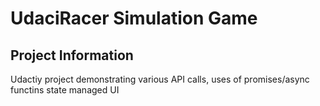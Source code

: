 # UdaciRacer Simulation Game

## Project Information

Udactiy project demonstrating various API calls, uses of promises/async functins state managed UI